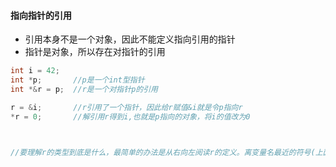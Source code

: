 #### 指向指针的引用
- 引用本身不是一个对象，因此不能定义指向引用的指针
- 指针是对象，所以存在对指针的引用

```c++
int i = 42;
int *p;       //p是一个int型指针
int *&r = p;  //r是一个对指针p的引用

r = &i;       //r引用了一个指针，因此给r赋值&i就是令p指向r
*r = 0;       //解引用r得到i,也就是p指向的对象，将i的值改为0



//要理解r的类型到底是什么，最简单的办法是从右向左阅读r的定义。离变量名最近的符号(上面例子中是&r的符号&)对变量的类型有最直接的影响，因此r是一个引用。声明符的其余部分以确定r引用的类型是什么，本例中的符号*说明r引用的是一个指针。最后声明的基本数据类型部分指出r引用的是一个int指针。
```
